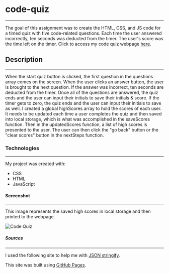 # code-quiz

---

The goal of this assignment was to create the HTML, CSS, and JS code for a timed quiz with five code-related questions. Each time the user answered incorrectly, ten seconds was deducted from the timer. The user's score was the time left on the timer. Click to access my code quiz webpage [here](https://github.com/caitoreilly/code-quiz.git).

## Description

---

When the start quiz button is clicked, the first question in the questions array comes on the screen. When the user clicks an answer button, the user is brought to the next question. If the answer was incorrect, ten seconds are deducted from the timer. Once all of the questions are answered, the quiz ends and the user can input their initials to save their initials & score. If the timer gets to zero, the quiz ends and the user can input their initials to save as well. I created a global highScores array to hold the scores of each user. It needs to be updated each time a user completes the quiz and then saved into local storage, which is what was accomplished in the saveScores function. Then in the updatedScores function, a list of high scores is presented to the user. The user can then click the "go back" button or the "clear scores" button in the nextSteps function.

### Technologies

---

My project was created with:

- CSS
- HTML
- JavaScript

#### Screenshot

---

This image represents the saved high scores in local storage and then printed to the webpage.

![Code Quiz](/assets/high-scores-image.png)

##### Sources

---

I used the following site to help me with [JSON stringify](https://www.w3schools.com/js/js_json_stringify.asp).

This site was built using [GitHub Pages](https://pages.github.com/).
